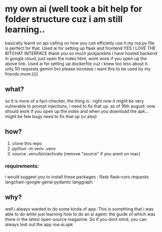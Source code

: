 # my own ai (well took a bit help for folder structure cuz i am still learning..

basically learnt on api calling on how you can efficietly use it my roa.py file is perfect for that. Used ai for setting up flask and frontend YES I LOVE THE BITCHAT INTERFACE thank you so much jackjackbits
i have hosted backend in google cloud, 
just open the index.html, wont work if you open up the above link. Used ai for setting up dockerfile cuz i knew too less about it.
only 50 requests gemini bro please increase i want this to be used by my friends more:((((

## what?

so it is more of a fact-checker, the thing is : right now it might be very vulnerable to prompt injections, i need to fix that up.
as of 16th august: now should work if you open up the index and when you download the apk... might be few bugs need to fix that up (ui also)

## how?

1.  clone this repo
2.  python -m venv .venv
3.  source .venv/bin/activate (remove "source" if you arent on mac)

### requirements:

i would suggest you to install these packages :
flask
flask-cors
requests
langchain-google-genai
pydantic
langgraph

## why?

well i always wanted to do some kinda of app. This is something that i was able to do while just learning how to do an ai agent: the guide of which was there in the latest open-source magazine. So if you dont mind, you can always test out the app roa-ai.apk
